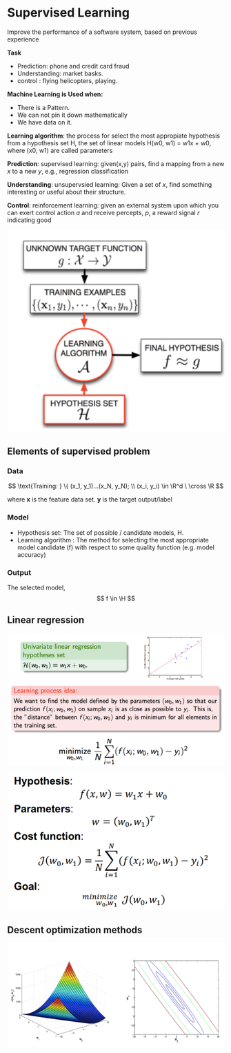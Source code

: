 # Supervised Learning

Improve the performance of a software system, based on previous experience

**Task**

* Prediction: phone and credit card fraud
* Understanding: market basks.
* control : flying helicopters, playing.

**Machine Learning is Used when:**

* There is a Pattern.
* We can not pin it down mathematically
* We have data on it.

**Learning algorithm**: the process for select the most appropiate hypothesis from a hypothesis set H, the set of linear models H(w0, w1) = w1x + w0, where (x0, w1) are called parameters

**Prediction**: supervised learning: given(x,y) pairs, find a mapping from a new *x* to a new *y*, e.g., regression classification

**Understanding**: unsupervsied learning: Given a set of *x*, find something interesting or useful about their structure. 

**Control**: reinforcement learning: given an external system upon which you can exert control action *a* and receive percepts, *p*, a reward signal *r* indicating good

![](img/w6/supervised.png)



## Elements of supervised problem

### Data

$$
\text{Training: } \{ (x_1, y_1)...(x_N, y_N);
\\
(x_i, y_i) \in \R^d \ \cross \R
$$

where **x** is the feature data set. **y** is the target output/label

### Model

* Hypothesis set: The set of possible / candidate models, H.
* Learning algorithm : The method for selecting the most appropriate model candidate (f) with respect to some quality function (e.g. model accuracy)

### Output

The selected model,
$$
f \in \H
$$


## Linear regression

![](img/w6/linear_regression.png)

![](img/w6/linear_regression2.png)

## Descent optimization methods

![](img/w6/descent_method.png)